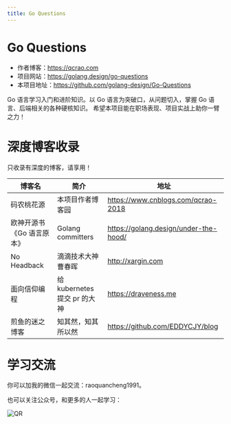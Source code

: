 ```yaml
---
title: Go Questions
---
```


# Go Questions 

- 作者博客：https://qcrao.com
- 项目网站：https://golang.design/go-questions
- 本项目地址：https://github.com/golang-design/Go-Questions

Go 语言学习入门和进阶知识。以 Go 语言为突破口，从问题切入，掌握 Go 语言、后端相关的各种硬核知识。
希望本项目能在职场表现、项目实战上助你一臂之力！

# 深度博客收录

只收录有深度的博客，请享用！

|博客名|简介|地址|
|---|---|---|
|码农桃花源|本项目作者博客园|https://www.cnblogs.com/qcrao-2018|
|欧神开源书《Go 语言原本》|Golang committers|https://golang.design/under-the-hood/|
|No Headback|滴滴技术大神曹春晖|http://xargin.com|
|面向信仰编程|给 kubernetes 提交 pr 的大神|https://draveness.me|
|煎鱼的迷之博客|知其然，知其所以然|https://github.com/EDDYCJY/blog|

# 学习交流

你可以加我的微信一起交流：raoquancheng1991。

也可以关注公众号，和更多的人一起学习：

![QR](https://user-images.githubusercontent.com/7698088/57526048-ebb2e280-735e-11e9-98dc-4a2cb060d0df.png)
